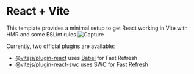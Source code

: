 # React + Vite

This template provides a minimal setup to get React working in Vite with HMR and some ESLint rules.![Capture](https://github.com/Faizshaikh6280/Fast-React-Pizza/assets/85018338/9c74e082-be0e-4b31-b4f7-4789202a7198)


Currently, two official plugins are available:

- [@vitejs/plugin-react](https://github.com/vitejs/vite-plugin-react/blob/main/packages/plugin-react/README.md) uses [Babel](https://babeljs.io/) for Fast Refresh
- [@vitejs/plugin-react-swc](https://github.com/vitejs/vite-plugin-react-swc) uses [SWC](https://swc.rs/) for Fast Refresh

